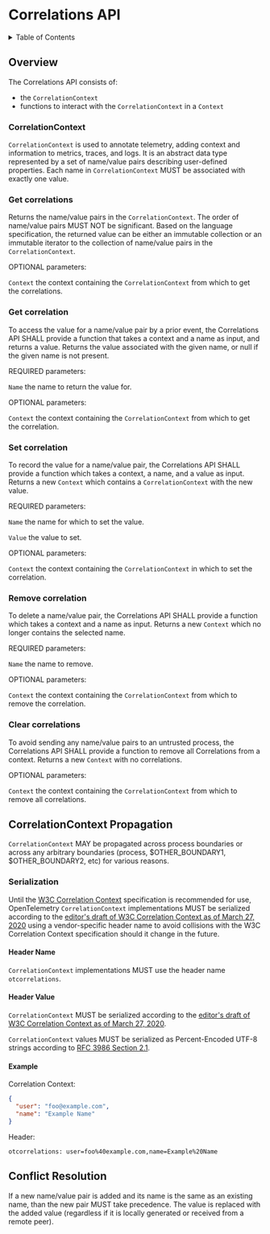 # Correlations API

<details>
<summary>
Table of Contents
</summary>

- [Overview](#overview)
  - [CorrelationContext](#correlationcontext)
  - [Get correlations](#get-correlations)
  - [Get correlation](#get-correlation)
  - [Set correlation](#set-correlation)
  - [Remove correlation](#remove-correlation)
  - [Clear correlations](#clear-correlations)
- [CorrelationContext Propagation](#correlationcontext-propagation)
  - [Serialization](#serialization)
- [Conflict Resolution](#conflict-resolution)

</details>

## Overview

The Correlations API consists of:

- the `CorrelationContext`
- functions to interact with the `CorrelationContext` in a `Context`

### CorrelationContext

`CorrelationContext` is used to annotate telemetry, adding context and information to metrics, traces, and logs.
It is an abstract data type represented by a set of name/value pairs describing user-defined properties.
Each name in `CorrelationContext` MUST be associated with exactly one value.

### Get correlations

Returns the name/value pairs in the `CorrelationContext`. The order of name/value pairs MUST NOT be
significant. Based on the language specification, the returned value can be
either an immutable collection or an immutable iterator to the collection of
name/value pairs in the `CorrelationContext`.

OPTIONAL parameters:

`Context` the context containing the `CorrelationContext` from which to get the correlations.

### Get correlation

To access the value for a name/value pair by a prior event, the Correlations API
SHALL provide a function that takes a context and a name as input, and returns a
value. Returns the value associated with the given name, or null
if the given name is not present.

REQUIRED parameters:

`Name` the name to return the value for.

OPTIONAL parameters:

`Context` the context containing the `CorrelationContext` from which to get the correlation.

### Set correlation

To record the value for a name/value pair, the Correlations API SHALL provide a function which
takes a context, a name, and a value as input. Returns a new `Context` which
contains a `CorrelationContext` with the new value.

REQUIRED parameters:

`Name` the name for which to set the value.

`Value` the value to set.

OPTIONAL parameters:

`Context` the context containing the `CorrelationContext` in which to set the correlation.

### Remove correlation

To delete a name/value pair, the Correlations API SHALL provide a function which takes a context
and a name as input. Returns a new `Context` which no longer contains the selected name.

REQUIRED parameters:

`Name` the name to remove.

OPTIONAL parameters:

`Context` the context containing the `CorrelationContext` from which to remove the correlation.

### Clear correlations

To avoid sending any name/value pairs to an untrusted process, the Correlations API SHALL provide
a function to remove all Correlations from a context. Returns a new `Context`
with no correlations.

OPTIONAL parameters:

`Context` the context containing the `CorrelationContext` from which to remove all correlations.

## CorrelationContext Propagation

`CorrelationContext` MAY be propagated across process boundaries or across any arbitrary boundaries
(process, $OTHER_BOUNDARY1, $OTHER_BOUNDARY2, etc) for various reasons.

### Serialization

Until the [W3C Correlation Context](https://w3c.github.io/baggage/) specification is recommended for use, OpenTelemetry `CorrelationContext` implementations MUST be serialized according to the [editor's draft of W3C Correlation Context as of March 27, 2020](https://github.com/w3c/correlation-context/blob/c974664b9ab4d33af6355f1f7f03a2d52c89a99e/correlation_context/HTTP_HEADER_FORMAT.md) using a vendor-specific header name to avoid collisions with the W3C Correlation Context specification should it change in the future.

#### Header Name

`CorrelationContext` implementations MUST use the header name `otcorrelations`.

#### Header Value

`CorrelationContext` MUST be serialized according to the [editor's draft of W3C Correlation Context as of March 27, 2020](https://github.com/w3c/correlation-context/blob/c974664b9ab4d33af6355f1f7f03a2d52c89a99e/correlation_context/HTTP_HEADER_FORMAT.md).

`CorrelationContext` values MUST be serialized as Percent-Encoded UTF-8 strings according to [RFC 3986 Section 2.1](https://tools.ietf.org/html/rfc3986#section-2.1).

#### Example

Correlation Context:

```json
{
  "user": "foo@example.com",
  "name": "Example Name"
}
```

Header:

```
otcorrelations: user=foo%40example.com,name=Example%20Name
```

## Conflict Resolution

If a new name/value pair is added and its name is the same as an existing name, than the new pair MUST take precedence. The value
is replaced with the added value (regardless if it is locally generated or received from a remote peer).

